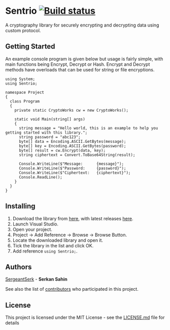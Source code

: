 # Sentrio [![Build status](https://ci.appveyor.com/api/projects/status/kc8r4dkwp3c5ibwa?svg=true)](https://ci.appveyor.com/project/SergeantSerk/sentrio)
A cryptography library for securely encrypting and decrypting data using custom protocol.

## Getting Started
An example console program is given below but usage is fairly simple, with main functions being Encrypt, Decrypt or Hash. Encrypt and Decrypt methods have overloads that can be used for string or file encryptions.
```
using System;
using Sentrio;

namespace Project
{
  class Program
  {
    private static CryptoWorks cw = new CryptoWorks();
    
    static void Main(string[] args)
    {
      string message = "Hello world, this is an example to help you getting started with this library.";
      string password = "abc123";
      byte[] data = Encoding.ASCII.GetBytes(message);
      byte[] key = Encoding.ASCII.GetBytes(password);
      byte[] result = cw.Encrypt(data, key);
      string ciphertext = Convert.ToBase64String(result);
      
      Console.WriteLine($"Message:      {message}");
      Console.WriteLine($"Password:     {password}");
      Console.WriteLine($"Ciphertext:   {ciphertext}");
      Console.ReadLine();
    }
  }
}
```

## Installing

1. Download the library from [here](https://github.com/SergeantSerk/Sentrio/releases "Sentrio Releases"), with latest releases [here](https://github.com/SergeantSerk/Sentrio/releases/latest "Sentrio Latest Release").
2. Launch Visual Studio.
3. Open your project.
4. Project -> Add Reference -> Browse -> Browse Button.
5. Locate the downloaded library and open it.
6. Tick the library in the list and click OK.
7. Add reference `using Sentrio;`.

## Authors

[SergeantSerk](https://github.com/SergeantSerk) - **Serkan Sahin**

See also the list of [contributors](https://github.com/SergeantSerk/Sentrio/graphs/contributors) who participated in this project.

## License

This project is licensed under the MIT License - see the [LICENSE.md](LICENSE.md) file for details
